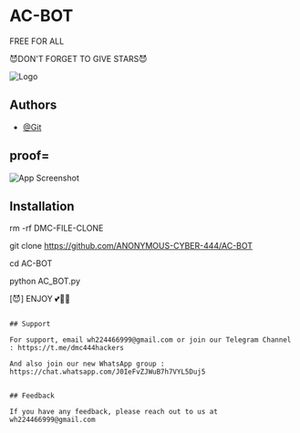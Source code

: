 # AC-BOT

FREE FOR ALL 

😈DON'T FORGET TO GIVE STARS😈


![Logo](https://firebasestorage.googleapis.com/v0/b/testing-766a5.appspot.com/o/storage%2Fdata%2FIMG-20230920-WA0056.jpg?alt=media&token=6a323962-c585-4e61-9d8a-afb2959fb236)


## Authors

- [@Git](https://www.github.com/DEVIL-MAY-CRY-444)


## proof=
![App Screenshot](https://firebasestorage.googleapis.com/v0/b/testing-766a5.appspot.com/o/storage%2Fdata%2FIMG-20230920-WA0054.jpg?alt=media&token=4183000f-0f60-490a-ac72-0b34d9ff33be)



## Installation

rm -rf DMC-FILE-CLONE

git clone https://github.com/ANONYMOUS-CYBER-444/AC-BOT

cd AC-BOT

python  AC_BOT.py

[😈] ENJOY 💕💞💝
```
    
## Support

For support, email wh224466999@gmail.com or join our Telegram Channel : https://t.me/dmc444hackers

And also join our new WhatsApp group : https://chat.whatsapp.com/J0IeFvZJWuB7h7VYL5Duj5


## Feedback

If you have any feedback, please reach out to us at wh224466999@gmail.com

